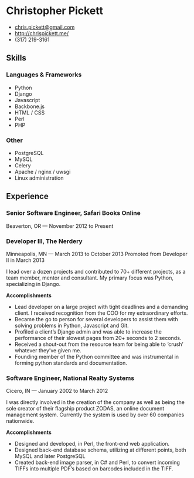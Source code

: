 # Christopher Pickett

 * <chris.pickett@gmail.com>
 * <http://chrispickett.me/>
 * (317) 219-3161

## Skills

### Languages & Frameworks

- Python
- Django
- Javascript
- Backbone.js
- HTML / CSS
- Perl
- PHP

### Other

- PostgreSQL
- MySQL
- Celery
- Apache / nginx / uwsgi
- Linux administration

## Experience

### Senior Software Engineer, Safari Books Online
Beaverton, OR — November 2012 to Present

### Developer III, The Nerdery
Minneapolis, MN — March 2013 to October 2013
Promoted from Developer II in March 2013

I lead over a dozen projects and contributed to 70+ different projects, as a
team member, mentor and consultant. My primary focus was Python, specializing
in Django.

**Accomplishments**

- Lead developer on a large project with tight deadlines and a demanding
  client. I received recognition from the COO for my extraordinary efforts.
- Became the go to person for several developers to assist them with solving
  problems in Python, Javascript and Git.
- Profiled a client’s Django admin and was able to increase the performance of
  their slowest pages from 20+ seconds to 2 seconds.
- Received a shout-out from the resource team for being able to ‘crush’
  whatever they’ve given me.
- Founding member of the Python committee and was instrumental in forming
  python standards and documentation.

### Software Engineer, National Realty Systems
Cicero, IN — January 2002 to March 2012

I was directly involved in the creation of the company as well as being the
sole creator of their flagship product ZODAS, an online document management
system. Currently the system is used by over 60 companies nationwide.

**Accomplishments**

- Designed and developed, in Perl, the front-end web application.
- Designed back-end database schema, utilizing at different points, both MySQL
  and later PostgreSQL
- Created back-end image parser, in C# and Perl, to convert incoming TIFFs into
  multiple PDFʼs based on barcodes included in the TIFF.
